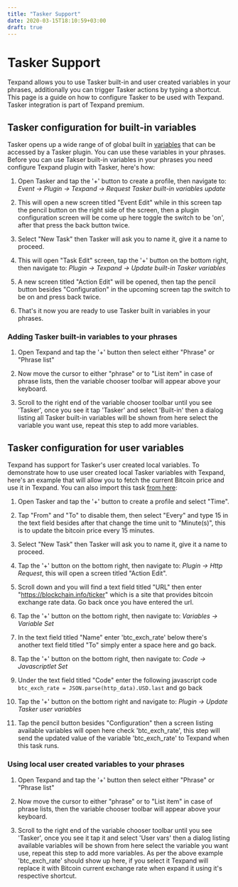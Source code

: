 ```yaml
---
title: "Tasker Support"
date: 2020-03-15T18:10:59+03:00
draft: true
---
```


# Tasker Support

Texpand allows you to use Tasker built-in and user created variables in your phrases, additionally you can trigger Tasker actions by typing a shortcut. This page is a guide on how to configure Tasker to be used with Texpand. Tasker integration is part of Texpand premium.

## Tasker configuration for built-in variables

Tasker opens up a wide range of of  global built in
<a href="https://tasker.joaoapps.com/userguide/en/variables.html" target="_blank">variables</a> that can be accessed by a Tasker plugin. You can use these variables in your phrases. Before you can use Takser built-in variables in your phrases you need configure Texpand plugin with Tasker, here's how:

1. Open Tasker and tap the '+' button to create a profile, then navigate to: *Event → Plugin -> Texpand → Request Tasker built-in variables update*

2. This will open a new screen titled "Event Edit" while in this screen tap the pencil button on the right side of the screen, then a plugin configuration screen will be come up here toggle the switch to be 'on', after that press the back button twice.

3. Select "New Task" then Tasker will ask you to name it, give it a name to proceed.

4. This will open "Task Edit" screen, tap the '+' button on the bottom right, then navigate to: *Plugin → Texpand → Update built-in Tasker variables*

5. A new screen titled "Action Edit" will be opened, then tap the pencil button besides "Configuration" in the upcoming screen tap the switch to be on and press back twice.

6. That's it now you are ready to use Tasker built in variables in your phrases.

### Adding Tasker built-in variables to your phrases

1. Open Texpand and tap the '+' button then select either "Phrase" or "Phrase list"

2. Now move the cursor to either "phrase" or to "List item" in case of phrase lists, then the variable chooser toolbar will appear above your keyboard.

3. Scroll to the right end of the variable chooser toolbar until you see 'Tasker', once you see it tap 'Tasker' and select 'Built-in' then a dialog listing all Tasker built-in variables will be shown from here select the variable you want use, repeat this step to add more variables.

## Tasker configuration for user variables

Texpand has support for Tasker's user created local variables. To demonstrate how to use user created local Tasker variables with Texpand, here's an example that will allow you to fetch the current Bitcoin price and use it in Texpand. You can also import this task <a href="https://taskernet.com/shares/?user=AS35m8kVZzyXnsJmz1SfMBXr%2BwhJbIG%2F%2Ff26SUe5pP3rZ3j7ECdpC1YJzSpBGW%2F8OKFd4Ll42qUApRki%2BnFiue7iUQ%3D%3D&id=Profile%3AUpdate+Bitcoin+Price+Every+15+Minutes" target="_blank">from here</a>:


1. Open Tasker and tap the '+' button to create a profile and select "Time".

2. Tap "From" and "To" to disable them, then select "Every" and type 15 in the text field besides after that change the time unit to "Minute(s)", this is to update the bitcoin price every 15 minutes.

3. Select "New Task" then Tasker will ask you to name it, give it a name to proceed.

4. Tap the '+' button on the bottom right, then navigate to: *Plugin → Http Request*, this will open a screen titled "Action Edit".

5. Scroll down and you will find a text field titled "URL" then enter "https://blockchain.info/ticker" which is a site that provides bitcoin exchange rate data. Go back once you have entered the url.

6. Tap the '+' button on the bottom right, then navigate to: *Variables → Variable Set*

7. In the text field titled "Name" enter 'btc_exch_rate' below there's another text field titled "To" simply enter a space here and go back.

8. Tap the '+' button on the bottom right, then navigate to: *Code → Javascriptlet Set*

9. Under the text field titled "Code" enter the following javascript code `btc_exch_rate = JSON.parse(http_data).USD.last` and go back

10. Tap the '+' button on the bottom right and navigate to: *Plugin → Update Tasker user variables*

11. Tap the pencil button besides "Configuration" then a screen listing available variables will open here check 'btc_exch_rate', this step will send the updated value of the variable 'btc_exch_rate' to Texpand when this task runs.

### Using local user created variables to your phrases

1. Open Texpand and tap the '+' button then select either "Phrase" or "Phrase list"

2. Now move the cursor to either "phrase" or to "List item" in case of phrase lists, then the variable chooser toolbar will appear above your keyboard.

3. Scroll to the right end of the variable chooser toolbar until you see 'Tasker', once you see it tap it and select 'User vars' then a dialog listing available  variables will be shown from here select the variable you want use, repeat this step to add more variables. As per the above example 'btc_exch_rate' should show up here, if you select it Texpand will replace it with Bitcoin current exchange rate when expand it using it's respective shortcut.